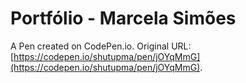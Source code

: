 # Portfólio - Marcela Simões

A Pen created on CodePen.io. Original URL: [https://codepen.io/shutupma/pen/jOYqMmG](https://codepen.io/shutupma/pen/jOYqMmG).


